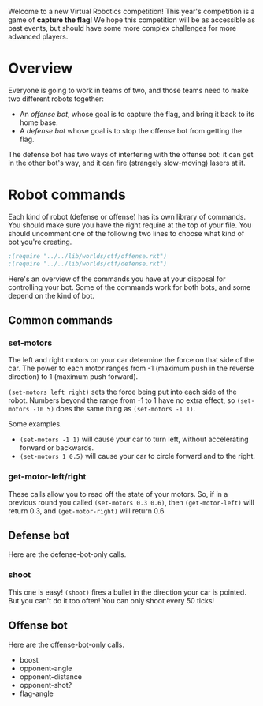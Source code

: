 Welcome to a new Virtual Robotics competition! This year's competition
is a game of **capture the flag**!  We hope this competition will be
as accessible as past events, but should have some more complex
challenges for more advanced players.

# Overview

Everyone is going to work in teams of two, and those teams need to
make two different robots together:

- An *offense bot*, whose goal is to capture the flag, and bring it
  back to its home base.
- A *defense bot* whose goal is to stop the offense bot from getting
  the flag.

The defense bot has two ways of interfering with the offense bot: it
can get in the other bot's way, and it can fire (strangely
slow-moving) lasers at it.

# Robot commands

Each kind of robot (defense or offense) has its own library of
commands.  You should make sure you have the right require at the top
of your file.  You should uncomment one of the following two lines to
choose what kind of bot you're creating.

```scheme
;(require "../../lib/worlds/ctf/offense.rkt")
;(require "../../lib/worlds/ctf/defense.rkt")
```

Here's an overview of the commands you have at your disposal for
controlling your bot.  Some of the commands work for both bots, and
some depend on the kind of bot.

## Common commands

### set-motors

The left and right motors on your car determine the force on that side
of the car.  The power to each motor ranges from -1 (maximum push in
the reverse direction) to 1 (maximum push forward).

`(set-motors left right)` sets the force being put into each side of
the robot.  Numbers beyond the range from -1 to 1 have no extra
effect, so `(set-motors -10 5)` does the same thing as `(set-motors -1
1)`.

Some examples.

  - `(set-motors -1 1)` will cause your car to turn left, without
    accelerating forward or backwards.
  - `(set-motors 1 0.5)` will cause your car to circle forward and to
    the right.

### get-motor-left/right

These calls allow you to read off the state of your motors.  So, if in
a previous round you called `(set-motors 0.3 0.6)`, then
`(get-motor-left)` will return 0.3, and `(get-motor-right)` will
return 0.6

## Defense bot

Here are the defense-bot-only calls.

### shoot

This one is easy! `(shoot)` fires a bullet in the direction your car
is pointed.  But you can't do it too often! You can only shoot every
50 ticks!

## Offense bot

Here are the offense-bot-only calls.

- boost
- opponent-angle
- opponent-distance
- opponent-shot?
- flag-angle
